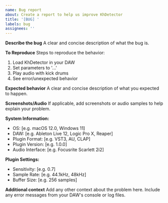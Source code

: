 ```yaml
---
name: Bug report
about: Create a report to help us improve KhDetector
title: '[BUG] '
labels: bug
assignees: ''
---
```


**Describe the bug**
A clear and concise description of what the bug is.

**To Reproduce**
Steps to reproduce the behavior:
1. Load KhDetector in your DAW
2. Set parameters to '...'
3. Play audio with kick drums
4. See error/unexpected behavior

**Expected behavior**
A clear and concise description of what you expected to happen.

**Screenshots/Audio**
If applicable, add screenshots or audio samples to help explain your problem.

**System Information:**
 - OS: [e.g. macOS 12.0, Windows 11]
 - DAW: [e.g. Ableton Live 12, Logic Pro X, Reaper]
 - Plugin Format: [e.g. VST3, AU, CLAP]
 - Plugin Version: [e.g. 1.0.0]
 - Audio Interface: [e.g. Focusrite Scarlett 2i2]

**Plugin Settings:**
 - Sensitivity: [e.g. 0.7]
 - Sample Rate: [e.g. 44.1kHz, 48kHz]
 - Buffer Size: [e.g. 256 samples]

**Additional context**
Add any other context about the problem here. Include any error messages from your DAW's console or log files. 